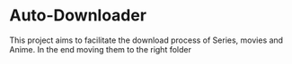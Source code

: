 # Auto-Downloader
This project aims to facilitate the download process of Series, movies and Anime. In the end moving them to the right folder
